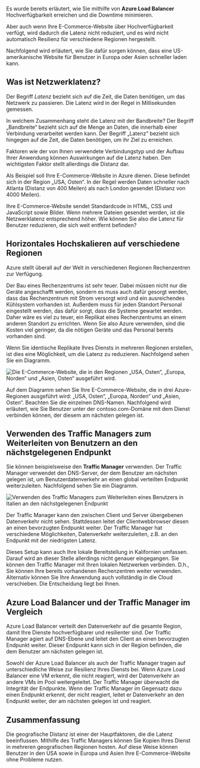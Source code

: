 Es wurde bereits erläutert, wie Sie mithilfe von **Azure Load Balancer** Hochverfügbarkeit erreichen und die Downtime minimieren.

Aber auch wenn Ihre E-Commerce-Website über Hochverfügbarkeit verfügt, wird dadurch die Latenz nicht reduziert, und es wird nicht automatisch Resilienz für verschiedene Regionen hergestellt.

Nachfolgend wird erläutert, wie Sie dafür sorgen können, dass eine US-amerikanische Website für Benutzer in Europa oder Asien schneller laden kann.

## <a name="what-is-network-latency"></a>Was ist Netzwerklatenz?

Der Begriff _Latenz_ bezieht sich auf die Zeit, die Daten benötigen, um das Netzwerk zu passieren. Die Latenz wird in der Regel in Millisekunden gemessen.

In welchem Zusammenhang steht die Latenz mit der Bandbreite? Der Begriff „Bandbreite“ bezieht sich auf die Menge an Daten, die innerhalb einer Verbindung verarbeitet werden kann. Der Begriff „Latenz“ bezieht sich hingegen auf die Zeit, die Daten benötigen, um ihr Ziel zu erreichen.

Faktoren wie der von Ihnen verwendete Verbindungstyp und der Aufbau Ihrer Anwendung können Auswirkungen auf die Latenz haben. Den wichtigsten Faktor stellt allerdings die Distanz dar.

Als Beispiel soll Ihre E-Commerce-Website in Azure dienen. Diese befindet sich in der Region „USA, Osten“. In der Regel werden Daten schneller nach Atlanta (Distanz von 400 Meilen) als nach London gesendet (Distanz von 4000 Meilen).

Ihre E-Commerce-Website sendet Standardcode in HTML, CSS und JavaScript sowie Bilder. Wenn mehrere Dateien gesendet werden, ist die Netzwerklatenz entsprechend höher. Wie können Sie also die Latenz für Benutzer reduzieren, die sich weit entfernt befinden?

## <a name="scale-out-to-different-regions"></a>Horizontales Hochskalieren auf verschiedene Regionen

Azure stellt überall auf der Welt in verschiedenen Regionen Rechenzentren zur Verfügung.

Der Bau eines Rechenzentrums ist sehr teuer. Dabei müssen nicht nur die Geräte angeschafft werden, sondern es muss auch dafür gesorgt werden, dass das Rechenzentrum mit Strom versorgt wird und ein ausreichendes Kühlsystem vorhanden ist. Außerdem muss für jeden Standort Personal eingestellt werden, das dafür sorgt, dass die Systeme gewartet werden. Daher wäre es viel zu teuer, ein Replikat eines Rechenzentrums an einem anderen Standort zu errichten. Wenn Sie also Azure verwenden, sind die Kosten viel geringer, da die nötigen Geräte und das Personal bereits vorhanden sind.

Wenn Sie identische Replikate Ihres Diensts in mehreren Regionen erstellen, ist dies eine Möglichkeit, um die Latenz zu reduzieren. Nachfolgend sehen Sie ein Diagramm.

![Die E-Commerce-Website, die in den Regionen „USA, Osten“, „Europa, Norden“ und „Asien, Osten“ ausgeführt wird.](../media-draft/global-deployment.png)

Auf dem Diagramm sehen Sie Ihre E-Commerce-Website, die in drei Azure-Regionen ausgeführt wird: „USA, Osten“, „Europa, Norden“ und „Asien, Osten“. Beachten Sie die einzelnen DNS-Namen. Nachfolgend wird erläutert, wie Sie Benutzer unter der contoso.com-Domäne mit dem Dienst verbinden können, der diesem am nächsten gelegen ist.

## <a name="use-traffic-manager-to-route-users-to-the-closest-endpoint"></a>Verwenden des Traffic Managers zum Weiterleiten von Benutzern an den nächstgelegenen Endpunkt

Sie können beispielsweise den **Traffic Manager** verwenden. Der Traffic Manager verwendet den DNS-Server, der dem Benutzer am nächsten gelegen ist, um Benutzerdatenverkehr an einen global verteilten Endpunkt weiterzuleiten. Nachfolgend sehen Sie ein Diagramm.

![Verwenden des Traffic Managers zum Weiterleiten eines Benutzers in Italien an den nächstgelegenen Endpunkt](../media-draft/traffic-manager.png)

Der Traffic Manager kann den zwischen Client und Server übergebenen Datenverkehr nicht sehen. Stattdessen leitet der Clientwebbrowser diesen an einen bevorzugten Endpunkt weiter. Der Traffic Manager hat verschiedene Möglichkeiten, Datenverkehr weiterzuleiten, z.B. an den Endpunkt mit der niedrigsten Latenz.

Dieses Setup kann auch Ihre lokale Bereitstellung in Kalifornien umfassen. Darauf wird an dieser Stelle allerdings nicht genauer eingegangen. Sie können den Traffic Manager mit Ihren lokalen Netzwerken verbinden. D.h., Sie können Ihre bereits vorhandenen Rechenzentren weiter verwenden. Alternativ können Sie Ihre Anwendung auch vollständig in die Cloud verschieben. Die Entscheidung liegt bei Ihnen.

## <a name="compare-azure-load-balancer-to-traffic-manager"></a>Azure Load Balancer und der Traffic Manager im Vergleich

Azure Load Balancer verteilt den Datenverkehr auf die gesamte Region, damit Ihre Dienste hochverfügbarer und resilienter sind. Der Traffic Manager agiert auf DNS-Ebene und leitet den Client an einen bevorzugten Endpunkt weiter. Dieser Endpunkt kann sich in der Region befinden, die dem Benutzer am nächsten gelegen ist.

Sowohl der Azure Load Balancer als auch der Traffic Manager tragen auf unterschiedliche Weise zur Resilienz Ihres Diensts bei. Wenn Azure Load Balancer eine VM erkennt, die nicht reagiert, wird der Datenverkehr an andere VMs im Pool weitergeleitet. Der Traffic Manager überwacht die Integrität der Endpunkte. Wenn der Traffic Manager im Gegensatz dazu einen Endpunkt erkennt, der nicht reagiert, leitet er Datenverkehr an den Endpunkt weiter, der am nächsten gelegen ist und reagiert.

## <a name="summary"></a>Zusammenfassung

Die geografische Distanz ist einer der Hauptfaktoren, die die Latenz beeinflussen. Mithilfe des Traffic Managers können Sie Kopien Ihres Dienst in mehreren geografischen Regionen hosten. Auf diese Weise können Benutzer in den USA sowie in Europa und Asien Ihre E-Commerce-Website ohne Probleme nutzen.
